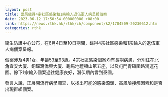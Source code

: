 ```yaml
---
layout: post
title: 當局錄得4宗社區感染和1宗輸入退伍軍人病呈報個案
date: 2023-06-12 17:50:54.000000000 +08:00
link: https://news.rthk.hk/rthk/ch/component/k2/1704509-20230612.htm
categories: rthk
---
```


衞生防護中心公布，在6月4日至10日期間，錄得4宗社區感染和1宗輸入的退伍軍人病個案呈報。

個案涉及4男1女，年齡53至93歲。4宗社區感染個案均有長期病患，分別住在北角宜安大廈、銅鑼灣僑興大廈、跑馬地禮頓山第五座，以及屯門青磚圍路鴻運花園。餘下1宗輸入個案過往健康良好，潛伏期內曾到泰國。

發言人說，正展開流行病學調查，以找出可能的感染源頭、高風險接觸因素和是否出現群組個案。
